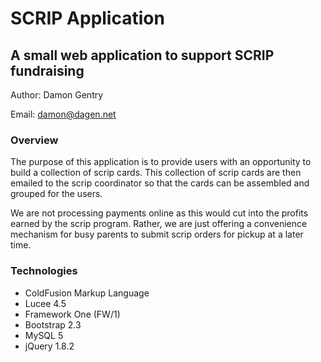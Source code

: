 # SCRIP Application
## A small web application to support SCRIP fundraising

Author: Damon Gentry

Email: damon@dagen.net

### Overview
The purpose of this application is to provide users with an opportunity to build a collection of scrip cards. This collection of
scrip cards are then emailed to the scrip coordinator so that the cards can be assembled and grouped for the users.

We are not processing payments online as this would cut into the profits earned by the scrip program.  Rather, we are just offering
a convenience mechanism for busy parents to submit scrip orders for pickup at a later time.

### Technologies
- ColdFusion Markup Language
- Lucee 4.5
- Framework One (FW/1)
- Bootstrap 2.3
- MySQL 5
- jQuery 1.8.2

